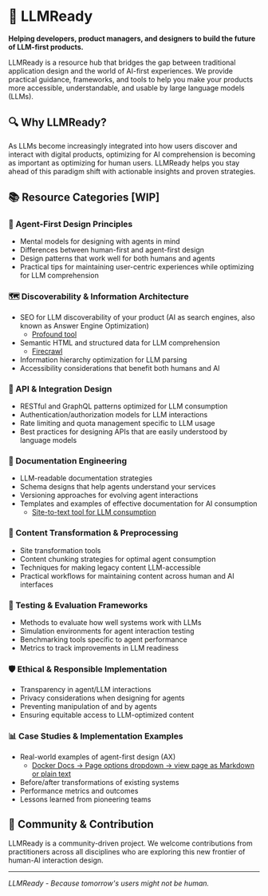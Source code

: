 # 🚀 LLMReady

**Helping developers, product managers, and designers to build the future of LLM-first products.**

LLMReady is a resource hub that bridges the gap between traditional application design and the world of AI-first experiences. We provide practical guidance, frameworks, and tools to help you make your products more accessible, understandable, and usable by large language models (LLMs).

## 🔍 Why LLMReady?
As LLMs become increasingly integrated into how users discover and interact with digital products, optimizing for AI comprehension is becoming as important as optimizing for human users. LLMReady helps you stay ahead of this paradigm shift with actionable insights and proven strategies.

## 📚 Resource Categories [WIP]

### 🧠 Agent-First Design Principles
- Mental models for designing with agents in mind
- Differences between human-first and agent-first design
- Design patterns that work well for both humans and agents
- Practical tips for maintaining user-centric experiences while optimizing for LLM comprehension

### 🗺️ Discoverability & Information Architecture
- SEO for LLM discoverability of your product (AI as search engines, also known as Answer Engine Optimization)
  - [Profound tool](https://www.tryprofound.com/)
- Semantic HTML and structured data for LLM comprehension
  - [Firecrawl](https://www.firecrawl.dev/)
- Information hierarchy optimization for LLM parsing
- Accessibility considerations that benefit both humans and AI

### 🔌 API & Integration Design
- RESTful and GraphQL patterns optimized for LLM consumption
- Authentication/authorization models for LLM interactions
- Rate limiting and quota management specific to LLM usage
- Best practices for designing APIs that are easily understood by language models

### 📖 Documentation Engineering
- LLM-readable documentation strategies
- Schema designs that help agents understand your services
- Versioning approaches for evolving agent interactions
- Templates and examples of effective documentation for AI consumption
  - [Site-to-text tool for LLM consumption](https://llmstxt.org)

### 🔄 Content Transformation & Preprocessing
- Site transformation tools
- Content chunking strategies for optimal agent consumption
- Techniques for making legacy content LLM-accessible
- Practical workflows for maintaining content across human and AI interfaces

### 🧪 Testing & Evaluation Frameworks
- Methods to evaluate how well systems work with LLMs
- Simulation environments for agent interaction testing
- Benchmarking tools specific to agent performance
- Metrics to track improvements in LLM readiness

### 🛡️ Ethical & Responsible Implementation
- Transparency in agent/LLM interactions
- Privacy considerations when designing for agents
- Preventing manipulation of and by agents
- Ensuring equitable access to LLM-optimized content

### 📊 Case Studies & Implementation Examples
- Real-world examples of agent-first design (AX)
  - [Docker Docs -> Page options dropdown -> view page as Markdown or plain text](https://docs.docker.com/get-started/docker-overview/)
- Before/after transformations of existing systems
- Performance metrics and outcomes
- Lessons learned from pioneering teams

## 👥 Community & Contribution
LLMReady is a community-driven project. We welcome contributions from practitioners across all disciplines who are exploring this new frontier of human-AI interaction design.

---

*LLMReady - Because tomorrow's users might not be human.*
